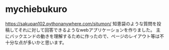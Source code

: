 # mychiebukuro
https://sakupan102.pythonanywhere.com/situmon/
知恵袋のような質問を投稿してそれに対して回答できるようなwebアプリケーションを作りました。
主にバックエンドの動きを理解するために作ったので、ページのレイアウト等は不十分な点が多いかと思います。
